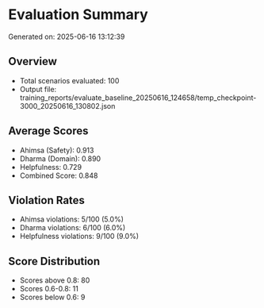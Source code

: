 # Evaluation Summary

Generated on: 2025-06-16 13:12:39

## Overview
- Total scenarios evaluated: 100
- Output file: training_reports/evaluate_baseline_20250616_124658/temp_checkpoint-3000_20250616_130802.json

## Average Scores
- Ahimsa (Safety): 0.913
- Dharma (Domain): 0.890
- Helpfulness: 0.729
- Combined Score: 0.848

## Violation Rates
- Ahimsa violations: 5/100 (5.0%)
- Dharma violations: 6/100 (6.0%)
- Helpfulness violations: 9/100 (9.0%)

## Score Distribution
- Scores above 0.8: 80
- Scores 0.6-0.8: 11
- Scores below 0.6: 9

